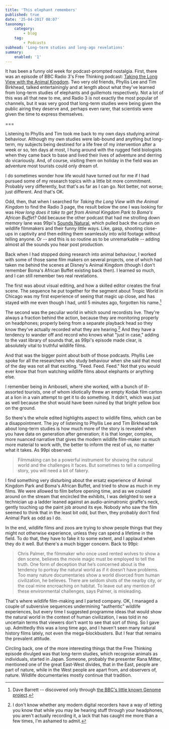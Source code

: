```yaml
---
title: 'This elephant remembers'
published: true
date: '25-04-2017 08:07'
taxonomy:
    category:
        - blog
    tag:
        - Podcasts
subhead: 'Long-term studies and long-ago revelations'
summary:
    enabled: '1'
---
```


It has been a funny old week for podcast-prompted nostalgia. First, there was an episode of BBC Radio 3's Free Thinking podcast: [Taking the Long View with the Animal Kingdom](http://www.bbc.co.uk/programmes/b08jb1yx). Two very old friends, Phyllis Lee and Tim Birkhead, talked entertainingly and at length about what they've learned from long-term studies of elephants and guillemots respectively. Not a lot of this was all that new to me, and Radio 3 is not exactly the most popular of channels, but it was very good that long-term studies were being given the public airing they deserve and, perhaps even rarer, that scientists were given the time to express themselves.

===

Listening to Phyllis and Tim took me back to my own days studying animal behaviour. Although my own studies were lab-bound and anything but long-term, my subjects being destined for a life free of my intervention after a week or so, ten days at most, I hung around with the rugged field biologists when they came back to base and lived their lives of adventure and derring do vicariously. And, of course, visiting them on holiday in the field was an adventure most tourists could only dream of.

I do sometimes wonder how life would have turned out for me if I had pursued some of my research topics with a little bit more commitment. Probably very differently, but that's as far as I can go. Not better, not worse; just different. And that's OK.

Odd, then, that when I searched for *Taking the Long View with the Animal Kingdom* to find the Radio 3 page, the result below the one I was looking for was *How long does it take to get from Animal Kingdom Park to Boma's African Buffet?* Odd because the other podcast that had me strolling down memory lane was 99pi's [Sounds Natural](http://99percentinvisible.org/episode/sounds-natural/), which pulled back the curtain on wildlife filmmakers and their funny little ways. Like, gasp, shooting close-ups in captivity and then editing them seamlessly into wild footage without telling anyone. Or -- and this is so routine as to be unremarkable -- adding almost all the sounds you hear post production.

Back when I had stopped doing research into animal behaviour, I worked with some of those same film makers on several projects, one of which had taken me behind the scenes at Disney's Animal Kingdom (though I don't remember Boma's African Buffet existing back then). I learned so much, and I can still remember two real revelations. 

The first was about visual editing, and how a skilled editor creates the final scene. The sequence he put together for the segment about Tropic World in Chicago was my first experience of seeing that magic up close, and has stayed with me even though I had, until 5 minutes ago, forgotten his name.[^1]

[^1]: Dave Barrett -- discovered only through [the BBC's little known Genome project](http://genome.ch.bbc.co.uk/search/0/20?adv=0&q=zoo+2000&media=all&yf=1923&yt=2009&mf=1&mt=12&tf=00%3A00&tt=00%3A00#search).

The second was the peculiar world in which sound recordists live. They're always a fraction behind the action, because they are monitoring properly on headphones; properly being from a separate playback head so they know they've actually recorded what they are hearing.[^2] And they have a tendency to wander off and record who knows what "just in case," adding to the vast library of sounds that, as 99pi's episode made clear, is absolutely vital to truthful wildlife films.

[^2]: I don't know whether any modern digital recorders have a way of letting you know that while you may be hearing stuff through your headphones, you aren't actually recording it, a lack that has caught me more than a few times, I'm ashamed to admit.

And that was the bigger point about both of those podcasts. Phyllis Lee spoke for all the researchers who study behaviour when she said that most of the day was not all that exciting. "Feed. Feed. Feed." Not that you would ever know that from watching wildlife films about elephants or anything else. 

I remember being in Amboseli, where she worked, with a bunch of ill-assorted tourists, one of whom idiotically threw an empty Kodak film carton at a lion in a vain attempt to get it to do something. It didn't, which was just as well because the shot would have been ruined by that bright yellow box on the ground.

So there's the whole edited highlights aspect to wildlife films, which can be a disappointment. The joy of listening to Phyllis Lee and Tim Birkhead talk about long-term studies is how much more of the story is revealed when you have data on generation after generation; it is that longer, complex, more nuanced narrative that gives the modern wildlife film-maker so much more material to work with, the better to inform the rest of us, no matter what it takes. As 99pi observed:

> Filmmaking can be a powerful instrument for showing the natural world and the challenges it faces. But sometimes to tell a compelling story, you will need a bit of fakery.

I find something very disturbing about the ersatz experience of Animal Kingdom Park and Boma's African Buffet, and tried to show as much in my films. We were allowed to film before opening time, and as we cruised around on the stream that encircled the exhibits, I was delighted to see a technician up a ladder leaned against an audio-animatronic giraffe's neck, gently touching up the paint job around its eye. Nobody who saw the film seemed to think that in the least bit odd, but then, they probably don't find Animal Park as odd as I do.

In the end, wildlife films and zoos are trying to show people things that they might not otherwise experience, unless they can spend a lifetime in the field. To do that, they have to fake it to some extent, and I applaud when they do it well. But there's a much bigger concern. Back to 99pi:

> Chris Palmer, the filmmaker who once used rented wolves to show a den scene, believes the movie magic must be employed to tell the truth. One form of deception that he’s concerned about is the tendency to portray the natural world as if it doesn’t have problems. Too many nature documentaries show a world divorced from human civilization, he believes. There are seldom shots of the nearby city, or the coal mine encroaching on habitat. To leave out any mention of these environmental challenges, says Palmer, is misleading.

That's where wildlife film-making and I parted company. OK, I managed a couple of subversive sequences undermining "authentic" wildlife experiences, but every time I suggested programme ideas that would show the natural world in the context of human civilization, I was told in no uncertain terms that viewers don't want to see that sort of thing. So I gave up. Admittedly this was a long time ago, and I haven't seen many natural history films lately, not even the mega-blockbusters. But I fear that remains the prevalent attitude.

Circling back, one of the more interesting things that the Free Thinking episode divulged was that long-term studies, which recognise animals as individuals, started in Japan. Someone, probably the presenter Rana Mitter, mentioned one of the great East-West divides, that in the East, people are part of nature, while in the West people are apart from, and observers of, nature. Wildlife documentaries mostly continue that tradition.